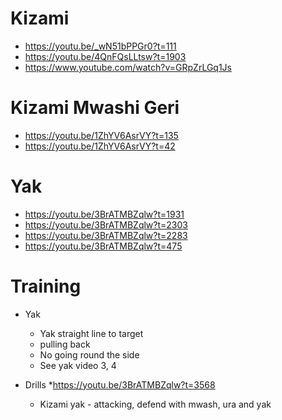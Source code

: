 # Kizami

* https://youtu.be/_wN51bPPGr0?t=111
* https://youtu.be/4QnFQsLLtsw?t=1903
* https://www.youtube.com/watch?v=GRpZrLGq1Js

# Kizami Mwashi Geri

* https://youtu.be/1ZhYV6AsrVY?t=135
* https://youtu.be/1ZhYV6AsrVY?t=42

# Yak
* https://youtu.be/3BrATMBZqlw?t=1931
* https://youtu.be/3BrATMBZqlw?t=2303
* https://youtu.be/3BrATMBZqlw?t=2283
* https://youtu.be/3BrATMBZqlw?t=475



# Training

* Yak
  * Yak straight line to target
  * pulling back
  * No going round the side
  * See yak video 3, 4

* Drills
  *https://youtu.be/3BrATMBZqlw?t=3568
  * Kizami yak - attacking, defend with mwash, ura and yak
